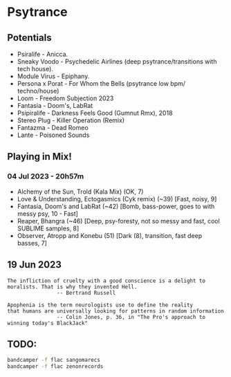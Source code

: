 # Psytrance 

## Potentials
- Psiralife - Anicca.
- Sneaky Voodo - Psychedelic Airlines (deep psytrance/transitions with tech house).
- Module Virus - Epiphany.
- Persona x Porat - For Whom the Bells (psytrance low bpm/ techno/house)
- Loom - Freedom Subjection 2023
- Fantasia - Doom's, LabRat
- Psipiralife - Darkness Feels Good (Gumnut Rmx), 2018
- Stereo Plug - Killer Operation (Remix)
- Fantazma - Dead Romeo
- Lante - Poisoned Sounds

## Playing in Mix!

### 04 Jul 2023 - 20h57m
- Alchemy of the Sun, Trold (Kala Mix) (OK, 7)
- Love & Understanding, Ectogasmics (Cyk remix) (~39) [Fast, noisy, 9]
- Fantasia, Doom's and LabRat (~42) [Bomb, bass-power, goes to with messy psy, 10 - Fast]
- Reaper, Bhangra (~46) [Deep, psy-foresty, not so messy and fast, cool SUBLIME samples, 8]
- Observer, Atropp and Konebu (51) [Dark (8), transition, fast deep basses, 7]

## 19 Jun 2023

```quote
The infliction of cruelty with a good conscience is a delight to moralists. That is why they invented Hell.
                -- Bertrand Russell
```

```quote
Apophenia is the term neurologists use to define the reality
that humans are universally looking for patterns in random information
                -- Colin Jones, p. 36, in "The Pro's approach to winning today's BlackJack"
```

## TODO:
```bash
bandcamper -f flac sangomarecs
bandcamper -f flac zenonrecords
```
